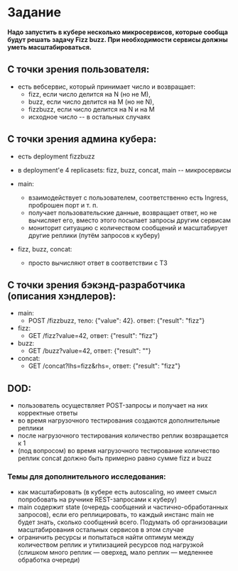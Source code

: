 # Задание

**Надо запустить в кубере несколько микросервисов, которые сообща будут решать задачу Fizz buzz. При необходимости сервисы должны уметь масштабироваться.**

## С точки зрения пользователя:

- есть вебсервис, который принимает число и возвращает:
  - fizz, если число делится на N (но не M),
  - buzz, если число делится на M (но не N),
  - fizzbuzz, если число делится на N и на M
  - исходное число -- в остальных случаях


## С точки зрения админа кубера:

- есть deployment fizzbuzz
- в deployment'е 4 replicasets: fizz, buzz, concat, main -- микросервисы

- main:
  - взаимодействует с пользователем, соответственно есть Ingress, проброшен порт и т.&nbsp;п.
  - получает пользовательские данные, возвращает ответ, но не вычисляет его, вместо этого посылает запросы другим сервисам
  - мониторит ситуацию с количеством сообщений и масштабирует другие реплики (путём запросов к куберу)

- fizz, buzz, concat:
  - просто вычисляют ответ в соответствии с ТЗ
  
## С точки зрения бэкэнд-разработчика (описания хэндлеров):

- main:
  - POST /fizzbuzz, тело: {"value": 42}. ответ: {"result": "fizz"}
- fizz:
  - GET /fizz?value=42, ответ: {"result": "fizz"}
- buzz:
  - GET /buzz?value=42, ответ: {"result": ""}
- concat:
  - GET /concat?lhs=fizz&rhs=, ответ: {"result": "fizz"}

## DOD:

- пользователь осуществляет POST-запросы и получает на них корректные ответы
- во время нагрузочного тестирования создаются дополнительные реплики 
- после нагрузочного тестирования количество реплик возвращается к 1
- (под вопросом) во время нагрузочного тестирование количество реплик concat должно быть примерно равно сумме fizz и buzz

### Темы для дополнительного исследования:

- как масштабировать (в кубере есть autoscaling, но имеет смысл попробовать на ручнике REST-запросами к куберу)
- main содержит state (очередь сообщений и частично-обработанных запросов), если его реплицировать, то каждый инстанс main не будет знать, сколько сообщений всего. Подумать об организовации масштабирования остальных сервисов в этом случае
- ограничить ресурсы и попытаться найти оптимум между количеством реплик и утилизацией ресурсов под нагрузкой (слишком много реплик &mdash; оверхед, мало реплик &mdash; медленнее обработка очереди)
